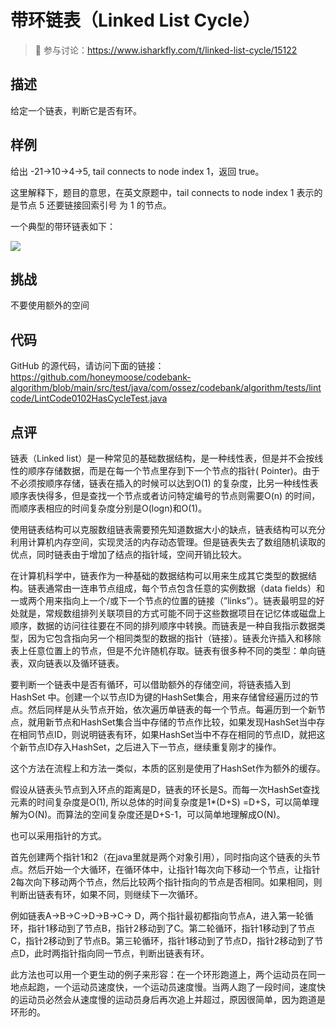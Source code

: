 # 带环链表（Linked List Cycle）

> 🔔 参与讨论：https://www.isharkfly.com/t/linked-list-cycle/15122

## 描述

给定一个链表，判断它是否有环。

## 样例

给出 -21->10->4->5, tail connects to node index 1，返回 true。

这里解释下，题目的意思，在英文原题中，tail connects to node index 1 表示的是节点 5 还要链接回索引号 为 1 的节点。

一个典型的带环链表如下：

![](https://cdn.isharkfly.com/com-isharkfly-www/discourse-uploads/original/2X/3/3a24ec4f15c3e0e8c4502baf90f81cb122278e78.png)

## 挑战

不要使用额外的空间

## 代码

GitHub 的源代码，请访问下面的链接：
https://github.com/honeymoose/codebank-algorithm/blob/main/src/test/java/com/ossez/codebank/algorithm/tests/lintcode/LintCode0102HasCycleTest.java

## 点评

链表（Linked
list）是一种常见的基础数据结构，是一种线性表，但是并不会按线性的顺序存储数据，而是在每一个节点里存到下一个节点的指针(
Pointer)。由于不必须按顺序存储，链表在插入的时候可以达到O(1)
的复杂度，比另一种线性表顺序表快得多，但是查找一个节点或者访问特定编号的节点则需要O(n)
的时间，而顺序表相应的时间复杂度分别是O(logn)和O(1)。

使用链表结构可以克服数组链表需要预先知道数据大小的缺点，链表结构可以充分利用计算机内存空间，实现灵活的内存动态管理。但是链表失去了数组随机读取的优点，同时链表由于增加了结点的指针域，空间开销比较大。

在计算机科学中，链表作为一种基础的数据结构可以用来生成其它类型的数据结构。链表通常由一连串节点组成，每个节点包含任意的实例数据（data
fields）和一或两个用来指向上一个/或下一个节点的位置的链接（”links”）。链表最明显的好处就是，常规数组排列关联项目的方式可能不同于这些数据项目在记忆体或磁盘上顺序，数据的访问往往要在不同的排列顺序中转换。而链表是一种自我指示数据类型，因为它包含指向另一个相同类型的数据的指针（链接）。链表允许插入和移除表上任意位置上的节点，但是不允许随机存取。链表有很多种不同的类型：单向链表，双向链表以及循环链表。

要判断一个链表中是否有循环，可以借助额外的存储空间，将链表插入到 HashSet
中。创建一个以节点ID为键的HashSet集合，用来存储曾经遍历过的节点。然后同样是从头节点开始，依次遍历单链表的每一个节点。每遍历到一个新节点，就用新节点和HashSet集合当中存储的节点作比较，如果发现HashSet当中存在相同节点ID，则说明链表有环，如果HashSet当中不存在相同的节点ID，就把这个新节点ID存入HashSet，之后进入下一节点，继续重复刚才的操作。

这个方法在流程上和方法一类似，本质的区别是使用了HashSet作为额外的缓存。

假设从链表头节点到入环点的距离是D，链表的环长是S。而每一次HashSet查找元素的时间复杂度是O(1), 所以总体的时间复杂度是1*(D+S)
=D+S，可以简单理解为O(N)。而算法的空间复杂度还是D+S-1，可以简单地理解成O(N)。

也可以采用指针的方式。

首先创建两个指针1和2（在java里就是两个对象引用），同时指向这个链表的头节点。然后开始一个大循环，在循环体中，让指针1每次向下移动一个节点，让指针2每次向下移动两个节点，然后比较两个指针指向的节点是否相同。如果相同，则判断出链表有环，如果不同，则继续下一次循环。

例如链表A->B->C->D->B->C->
D，两个指针最初都指向节点A，进入第一轮循环，指针1移动到了节点B，指针2移动到了C。第二轮循环，指针1移动到了节点C，指针2移动到了节点B。第三轮循环，指针1移动到了节点D，指针2移动到了节点D，此时两指针指向同一节点，判断出链表有环。

此方法也可以用一个更生动的例子来形容：在一个环形跑道上，两个运动员在同一地点起跑，一个运动员速度快，一个运动员速度慢。当两人跑了一段时间，速度快的运动员必然会从速度慢的运动员身后再次追上并超过，原因很简单，因为跑道是环形的。